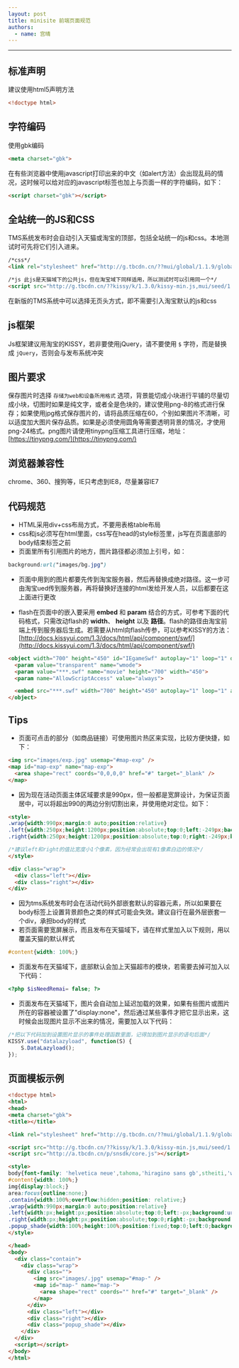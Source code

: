 ```yaml
---
layout: post
title: minisite 前端页面规范
authors:
  - name: 宫晴
---
```


---

## 标准声明
建议使用html5声明方法 

```html
<!doctype html>
```


## 字符编码
使用gbk编码

```html
<meta charset="gbk">
```

在有些浏览器中使用javascript打印出来的中文（如alert方法）会出现乱码的情况，这时候可以给对应的javascript标签也加上与页面一样的字符编码，如下：

```html
<script charset="gbk"></script>
```

## 全站统一的JS和CSS
TMS系统发布时会自动引入天猫或淘宝的顶部，包括全站统一的js和css。本地测试时可先将它们引入进来。

```html
/*css*/
<link rel="stylesheet" href="http://g.tbcdn.cn/??mui/global/1.1.9/global.css,mui/header/1.1.3/header.css"/>
```

```html
/*js 此js是天猫域下的公共js，但在淘宝域下同样适用，所以测试时可以引用同一个*/
<script src="http://g.tbcdn.cn/??kissy/k/1.3.0/kissy-min.js,mui/seed/1.1.8/seed.js,mui/global/1.0.6/tml.js,mui/global/1.1.9/global.js,mui/header/1.1.9/header.js,kissy/k/1.3.0/suggest-min.js,kissy/k/1.3.0/switchable-min.js,kissy/k/1.3.0/datalazyload-min.js"></script>
```
在新版的TMS系统中可以选择无页头方式，即不需要引入淘宝默认的js和css

## js框架
Js框架建议用淘宝的KISSY，若非要使用jQuery，请不要使用 `$` 字符，而是替换成 `jQuery`，否则会与发布系统冲突

## 图片要求
保存图片时选择 `存储为web和设备所用格式` 选项，背景能切成小块进行平铺的尽量切成小块，切图时如果是纯文字，或者全是色块的，建议使用png-8的格式进行保存；如果使用jpg格式保存图片的，请将品质压缩在60，个别如果图片不清晰，可以适度加大图片保存品质。如果是必须使用圆角等需要透明背景的情况，才使用png-24格式。png图片请使用tinypng压缩工具进行压缩，地址：[https://tinypng.com/](https://tinypng.com/)

## 浏览器兼容性
chrome、360、搜狗等，IE只考虑到IE8，尽量兼容IE7

## 代码规范

+ HTML采用div+css布局方式，不要用表格table布局
+ css和js必须写在html里面，css写在head的style标签里，js写在页面底部的body结束标签之前
+ 页面里所有引用图片的地方，图片路径都必须加上引号，如：

```css
background:url("images/bg.jpg")
```

+ 页面中用到的图片都要先传到淘宝服务器，然后再替换成绝对路径。这一步可由淘宝ued传到服务器，再将替换好连接的html发给开发人员，以后都要在这上面进行更改

+ flash在页面中的嵌入要采用 **embed** 和 **param** 结合的方式，可参考下面的代码格式，只需改动flash的 **width**、 **height** 以及 **路径**。flash的路径由淘宝前端上传到服务器后生成。若需要从html向flash传参，可以参考KISSY的方法：
[http://docs.kissyui.com/1.3/docs/html/api/component/swf/](http://docs.kissyui.com/1.3/docs/html/api/component/swf/)

```html
<object width="700" height="450" id="IEgameSwf" autoplay="1" loop="1" data="***.swf" type="application/x-shockwave-flash" wmode="transparent">
  <param value="transparent" name="wmode">
  <param value="***.swf" name="movie" height="700" width="450">
  <param name="AllowScriptAccess" value="always">

  <embed src="***.swf" width="700" height="450" autoplay="1" loop="1" allowScriptAccess="always" swLiveConnect="true" quality="high" align="middle" pluginspage="http://www.macromedia.com/shockwave/download/index.cgi?P1_Prod_Version=ShockwaveFlash" type="application/x-shockwave-flash" wmode="transparent" ></embed>
</object>
```

## Tips
+ 页面可点击的部分（如商品链接）可使用图片热区来实现，比较方便快捷，如下：

```html
<img src="images/exp.jpg" usemap="#map-exp" />
<map id="map-exp" name="map-exp">
  <area shape="rect" coords="0,0,0,0" href="#" target="_blank" />
</map>
```


+ 因为现在活动页面主体区域要求是990px，但一般都是宽屏设计，为保证页面居中，可以将超出990的两边分别切割出来，并使用绝对定位。如下：

```html
<style>
.wrap{width:990px;margin:0 auto;position:relative}
.left{width:250px;height:1200px;position:absolute;top:0;left:-249px;background:url("images/left.jpg") no-repeat}
.right{width:250px;height:1200px;position:absolute;top:0;right:-249px;background:url("images/right.jpg") no-repeat}

/*建议left和right的值比宽度小1个像素，因为经常会出现有1像素白边的情况*/
</style>

<div class="wrap">
  <div class="left"></div>
  <div class="right"></div>
</div>
```

+ 因为tms系统发布时会在活动代码外部嵌套默认的容器元素，所以如果要在body标签上设置背景颜色之类的样式可能会失效。建议自行在最外层嵌套一个div，承担body的样式
+ 若页面需要宽屏展示，而且发布在天猫域下，请在样式里加入以下规则，用以覆盖天猫的默认样式

```css
#content{width: 100%;}
```


+ 页面发布在天猫域下，底部默认会加上天猫超市的模块，若需要去掉可加入以下代码：

```php
<?php $isNeedRemai= false; ?>
```

+ 页面发布在天猫域下，图片会自动加上延迟加载的效果，如果有些图片或图片所在的容器被设置了"display:none"，然后通过某些事件才把它显示出来，这时候会出现图片显示不出来的情况，需要加入以下代码：

```javascript
/*把以下代码加到设置图片显示的事件处理函数里面，记得加到图片显示的语句后面*/
KISSY.use("datalazyload", function(S) {
    S.DataLazyload();
});
```


    
## 页面模板示例

```html
<!doctype html>
<html>
<head>
<meta charset="gbk">
<title></title>

<link rel="stylesheet" href="http://g.tbcdn.cn/??mui/global/1.1.9/global.css,mui/header/1.1.3/header.css"/>

<script src="http://g.tbcdn.cn/??kissy/k/1.3.0/kissy-min.js,mui/seed/1.1.8/seed.js,mui/global/1.0.6/tml.js,mui/global/1.1.9/global.js,mui/header/1.1.9/header.js,kissy/k/1.3.0/suggest-min.js,kissy/k/1.3.0/switchable-min.js,kissy/k/1.3.0/datalazyload-min.js"></script> 
<script src="http://a.tbcdn.cn/p/snsdk/core.js"></script>

<style>
body{font-family: 'helvetica neue',tahoma,'hiragino sans gb',stheiti,'wenquanyi micro hei',\5FAE\8F6F\96C5\9ED1,\5B8B\4F53,sans-serif}
#content{width: 100%;}
img{display:block;}
area:focus{outline:none;}
.contain{width:100%;overflow:hidden;position: relative;}
.wrap{width:990px;margin:0 auto;position:relative}
.left{width:px;height:px;position:absolute;top:0;left:-px;background:url("") no-repeat}
.right{width:px;height:px;position:absolute;top:0;right:-px;background:url("") no-repeat}
.popup_shade{width:100%;height:100%;position:fixed;top:0;left:0;background-color:#000;opacity:.7;filter:alpha(opacity=70);z-index:110;display:none}
</style>

</head>
<body>
  <div class="contain">
    <div class="wrap">
      <div class=""> 
        <img src="images/.jpg" usemap="#map-" />
        <map id="map-" name="map-">
          <area shape="rect" coords="" href="#" target="_blank" />
        </map>
      </div> 
      <div class="left"></div>
      <div class="right"></div>
      <div class="popup_shade"></div>
    </div>
  </div>
  <script></script>
</body>
</html>

```
